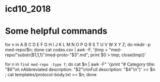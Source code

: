 # icd10_2018

# Some helpful commands
for n in A B C D E F G H I J K L M N O P Q R S T U V W X Y Z; do mkdir -p med-repo/$n; done
cat codes.csv | awk -F, '{tmp = "med-repo/"substr($1,1,1)"/med-proto-"$3".md"; print $0 > tmp; close(tmp)}'

for n in `find med-repo -type f`; do cat $n | awk -F\" '{print "# Category title: "$6"\n\
nAbbreviated description: "$2"\n\nFull description: "$4"\n"}' >> $n ; cat templates/protocol-body.txt >> $n; done
